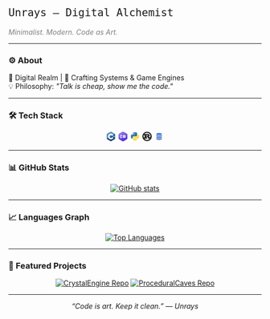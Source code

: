 <p align="center">
  <h2 style="font-family:monospace; font-weight:500;">Unrays — Digital Alchemist</h2>
  <em style="color:gray;">Minimalist. Modern. Code as Art.</em>
</p>

---

### ⚙️ About
📍 Digital Realm | 🎯 Crafting Systems & Game Engines  
💡 Philosophy: *"Talk is cheap, show me the code."*  

---

### 🛠 Tech Stack
<p align="center">
<code><img height="20" alt="C++" src="https://raw.githubusercontent.com/github/explore/main/topics/cpp/cpp.png"></code>
<code><img height="20" alt="C#" src="https://raw.githubusercontent.com/github/explore/main/topics/csharp/csharp.png"></code>
<code><img height="20" alt="Python" src="https://raw.githubusercontent.com/github/explore/main/topics/python/python.png"></code>
<code><img height="20" alt="Rust" src="https://raw.githubusercontent.com/github/explore/main/topics/rust/rust.png"></code>
<code><img height="20" alt="SQL" src="https://raw.githubusercontent.com/github/explore/main/topics/sql/sql.png"></code>
</p>

---

### 📊 GitHub Stats
<p align="center">
<a href="https://github.com/Unrays"><img src="https://github-readme-stats.vercel.app/api?username=Unrays&show_icons=true&theme=dracula&hide_border=true" alt="GitHub stats" /></a>
</p>

---

### 📈 Languages Graph
<p align="center">
<a href="https://github.com/Unrays"><img src="https://github-readme-stats.vercel.app/api/top-langs/?username=Unrays&layout=compact&theme=dracula&hide_border=true" alt="Top Languages" /></a>
</p>

---

### 🚀 Featured Projects
<p align="center">
<a href="https://github.com/Unrays/CrystalEngine"><img src="https://github-readme-stats.vercel.app/api/pin/?username=Unrays&repo=CrystalEngine&theme=dracula" alt="CrystalEngine Repo"></a>
<a href="https://github.com/Unrays/ProceduralCaves"><img src="https://github-readme-stats.vercel.app/api/pin/?username=Unrays&repo=ProceduralCaves&theme=dracula" alt="ProceduralCaves Repo"></a>
</p>

---

<p align="center">
<em style="font-size:14px;">“Code is art. Keep it clean.” — Unrays</em>
</p>
